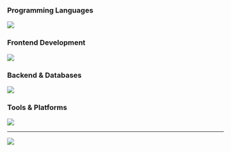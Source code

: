 <!-- Programming Languages -->
### Programming Languages
<p align="left">
  <img src="https://skillicons.dev/icons?i=js,ts,php&perline=10" />
</p>

<!-- Frontend Technologies -->
### Frontend Development
<p align="left">
  <img src="https://skillicons.dev/icons?i=react,nextjs,tailwindcss,materialui,html,css,webflow&perline=10" />
</p>

<!-- Backend & Databases -->
### Backend & Databases
<p align="left">
  <img src="https://skillicons.dev/icons?i=nodejs,express,nestjs,mysql,postgresql,mongodb,prisma&perline=10" />
</p>

<!-- Tools & Platforms -->
### Tools & Platforms
<p align="left">
  <img src="https://skillicons.dev/icons?i=git,github,npm,linux,bash,wordpress&perline=10" />
</p>

---

<!-- Most Used Languages -->
<p align="left">
  <img src="https://github-readme-stats.vercel.app/api/top-langs/?username=madhukazz&layout=compact&theme=react" />
</p>

